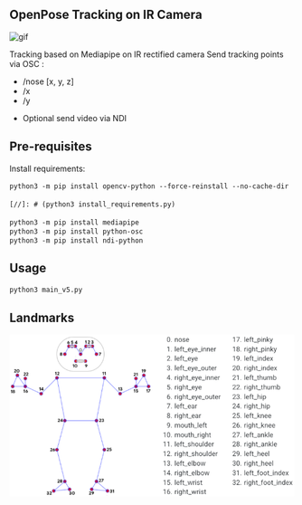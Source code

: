 ## OpenPose Tracking on IR Camera

![gif](https://i.imgur.com/Fmi57HJ.gifv)

Tracking based on Mediapipe on IR rectified camera 
Send tracking points via OSC :
- /nose [x, y, z]
- /x
- /y

+ Optional send video via NDI

## Pre-requisites

Install requirements:
```
python3 -m pip install opencv-python --force-reinstall --no-cache-dir

[//]: # (python3 install_requirements.py)

python3 -m pip install mediapipe
python3 -m pip install python-osc
python3 -m pip install ndi-python
```

## Usage

```
python3 main_v5.py
```

## Landmarks

![Utilities/landmarks.png](Utilities/landmarks.png)